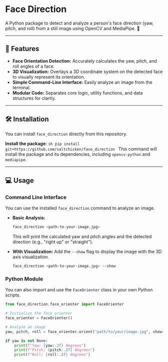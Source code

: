 # Face Direction

A Python package to detect and analyze a person's face direction (yaw, pitch, and roll) from a still image using OpenCV and MediaPipe. 🧐

---

## 🚀 Features

* **Face Orientation Detection:** Accurately calculates the yaw, pitch, and roll angles of a face.
* **3D Visualization:** Overlays a 3D coordinate system on the detected face to visually represent its orientation.
* **Simple Command-Line Interface:** Easily analyze an image from the terminal.
* **Modular Code:** Separates core logic, utility functions, and data structures for clarity.

---

## 🛠️ Installation

You can install `face_direction` directly from this repository.

 **Install the package:**
    ```sh
    pip install git+https://github.com/saltchicken/face_direction
    ```
    This command will install the package and its dependencies, including `opencv-python` and `mediapipe`.

---

## 💻 Usage

### Command Line Interface

You can use the installed `face_direction` command to analyze an image.

* **Basic Analysis:**
    ```sh
    face_direction <path-to-your-image.jpg>
    ```
    This will print the calculated yaw and pitch angles and the detected direction (e.g., "right up" or "straight").

* **With Visualization:**
    Add the `--show` flag to display the image with the 3D axis visualization.
    ```sh
    face_direction <path-to-your-image.jpg> --show
    ```

### Python Module

You can also import and use the `FaceOrienter` class in your own Python scripts.

```python
from face_direction.face_orienter import FaceOrienter

# Initialize the face orienter
face_orienter = FaceOrienter()

# Analyze an image
yaw, pitch, roll = face_orienter.orient("path/to/your/image.jpg", show=True)

if yaw is not None:
    print(f"Yaw: {yaw:.2f} degrees")
    print(f"Pitch: {pitch:.2f} degrees")
    print(f"Roll: {roll:.2f} degrees")
